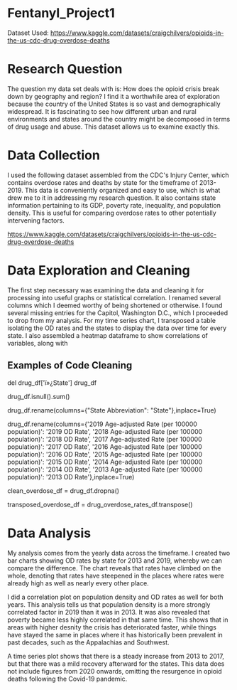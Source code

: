# Fentanyl_Project1
Dataset Used:
https://www.kaggle.com/datasets/craigchilvers/opioids-in-the-us-cdc-drug-overdose-deaths
# Research Question
The question my data set deals with is: How does the opioid crisis break down by geography and region?
I find it a worthwhile area of exploration because the country of the United States is so vast and demographically widespread. It is fascinating to see how different urban and rural environments and states around the country might be decomposed in terms of drug usage and abuse. This dataset allows us to examine exactly this.
# Data Collection
I used the following dataset assembled from the CDC's Injury Center, which contains overdose rates and deaths by state for the timeframe of 2013-2019. This data is conveniently organized and easy to use, which is what drew me to it in addressing my research question. It also contains state information pertaining to its GDP, poverty rate, inequality, and population density. This is useful for comparing overdose rates to other potentially intervening factors. 

https://www.kaggle.com/datasets/craigchilvers/opioids-in-the-us-cdc-drug-overdose-deaths
# Data Exploration and Cleaning
The first step necessary was examining the data and cleaning it for processing into useful graphs or statistical correlation. I renamed several columns which I deemed worthy of being shortened or otherwise. I found several missing entries for the Capitol, Washington D.C., which I proceeded to drop from my analysis. For my time series chart, I transposed a table isolating the OD rates and the states to display the data over time for every state. I also assembled a heatmap dataframe to show correlations of variables, along with 
## Examples of Code Cleaning
del drug_df['ï»¿State']
drug_df

drug_df.isnull().sum()

drug_df.rename(columns={"State Abbreviation": "State"},inplace=True)

drug_df.rename(columns={'2019 Age-adjusted Rate (per 100000 population)': '2019 OD Rate',
                        '2018 Age-adjusted Rate (per 100000 population)': '2018 OD Rate',
                        '2017 Age-adjusted Rate (per 100000 population)': '2017 OD Rate',
                        '2016 Age-adjusted Rate (per 100000 population)': '2016 OD Rate',
                        '2015 Age-adjusted Rate (per 100000 population)': '2015 OD Rate',
                        '2014 Age-adjusted Rate (per 100000 population)': '2014 OD Rate',
                        '2013 Age-adjusted Rate (per 100000 population)': '2013 OD Rate'},inplace=True)
                        
clean_overdose_df = drug_df.dropna()

transposed_overdose_df = drug_overdose_rates_df.transpose()

# Data Analysis
My analysis comes from the yearly data across the timeframe. I created two bar charts showing OD rates by state for 2013 and 2019, whereby we can compare the difference. The chart reveals that rates have climbed on the whole, denoting that rates have steepened in the places where rates were already high as well as nearly every other place. 

I did a correlation plot on population density and OD rates as well for both years. This analysis tells us that population density is a more strongly correlated factor in 2019 than it was in 2013. It was also revealed that poverty became less highly correlated in that same time. This shows that in areas with higher desnity the crisis has deteriorated faster, while things have stayed the same in places where it has historically been prevalent in past decades, such as the Appalachias and Southwest.

A time series plot shows that there is a steady increase from 2013 to 2017, but that there was a mild recovery afterward for the states. This data does not include figures from 2020 onwards, omitting the resurgence in opioid deaths following the Covid-19 pandemic. 

